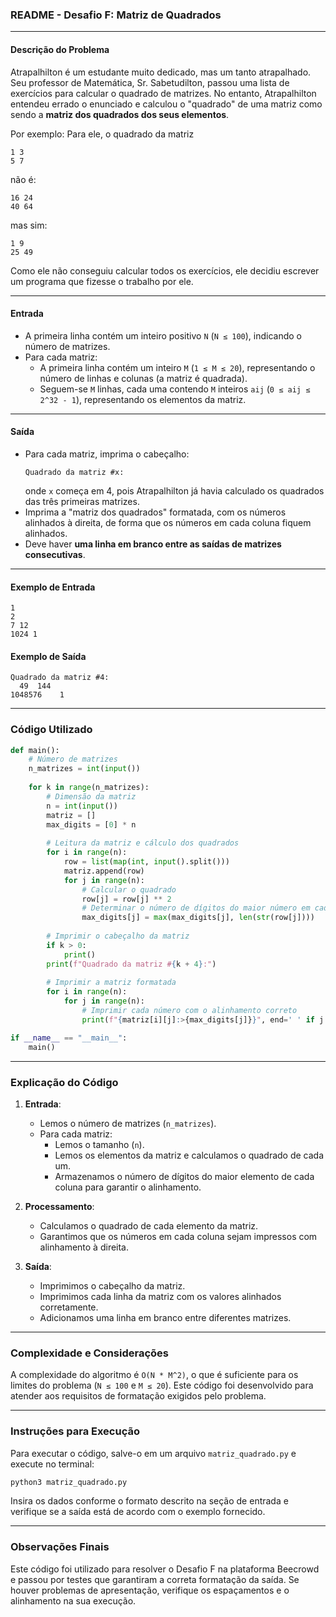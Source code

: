 ### README - Desafio F: Matriz de Quadrados

---

#### Descrição do Problema

Atrapalhilton é um estudante muito dedicado, mas um tanto atrapalhado. Seu professor de Matemática, Sr. Sabetudilton, passou uma lista de exercícios para calcular o quadrado de matrizes. No entanto, Atrapalhilton entendeu errado o enunciado e calculou o "quadrado" de uma matriz como sendo a **matriz dos quadrados dos seus elementos**.

Por exemplo:
Para ele, o quadrado da matriz
```
1 3
5 7
```
não é:
```
16 24
40 64
```
mas sim:
```
1 9
25 49
```

Como ele não conseguiu calcular todos os exercícios, ele decidiu escrever um programa que fizesse o trabalho por ele.

---

#### Entrada

- A primeira linha contém um inteiro positivo `N` (`N ≤ 100`), indicando o número de matrizes.
- Para cada matriz:
  - A primeira linha contém um inteiro `M` (`1 ≤ M ≤ 20`), representando o número de linhas e colunas (a matriz é quadrada).
  - Seguem-se `M` linhas, cada uma contendo `M` inteiros `aij` (`0 ≤ aij ≤ 2^32 - 1`), representando os elementos da matriz.

---

#### Saída

- Para cada matriz, imprima o cabeçalho:
  ```
  Quadrado da matriz #x:
  ```
  onde `x` começa em 4, pois Atrapalhilton já havia calculado os quadrados das três primeiras matrizes.
- Imprima a "matriz dos quadrados" formatada, com os números alinhados à direita, de forma que os números em cada coluna fiquem alinhados.
- Deve haver **uma linha em branco entre as saídas de matrizes consecutivas**.

---

#### Exemplo de Entrada
```
1
2
7 12
1024 1
```

#### Exemplo de Saída
```
Quadrado da matriz #4:
  49  144
1048576    1
```

---

### Código Utilizado

```python
def main():
    # Número de matrizes
    n_matrizes = int(input())
    
    for k in range(n_matrizes):
        # Dimensão da matriz
        n = int(input())
        matriz = []
        max_digits = [0] * n
        
        # Leitura da matriz e cálculo dos quadrados
        for i in range(n):
            row = list(map(int, input().split()))
            matriz.append(row)
            for j in range(n):
                # Calcular o quadrado
                row[j] = row[j] ** 2
                # Determinar o número de dígitos do maior número em cada coluna
                max_digits[j] = max(max_digits[j], len(str(row[j])))
        
        # Imprimir o cabeçalho da matriz
        if k > 0:
            print()
        print(f"Quadrado da matriz #{k + 4}:")
        
        # Imprimir a matriz formatada
        for i in range(n):
            for j in range(n):
                # Imprimir cada número com o alinhamento correto
                print(f"{matriz[i][j]:>{max_digits[j]}}", end=' ' if j < n - 1 else '\n')

if __name__ == "__main__":
    main()
```

---

### Explicação do Código

1. **Entrada**:
   - Lemos o número de matrizes (`n_matrizes`).
   - Para cada matriz:
     - Lemos o tamanho (`n`).
     - Lemos os elementos da matriz e calculamos o quadrado de cada um.
     - Armazenamos o número de dígitos do maior elemento de cada coluna para garantir o alinhamento.

2. **Processamento**:
   - Calculamos o quadrado de cada elemento da matriz.
   - Garantimos que os números em cada coluna sejam impressos com alinhamento à direita.

3. **Saída**:
   - Imprimimos o cabeçalho da matriz.
   - Imprimimos cada linha da matriz com os valores alinhados corretamente.
   - Adicionamos uma linha em branco entre diferentes matrizes.

---

### Complexidade e Considerações

A complexidade do algoritmo é `O(N * M^2)`, o que é suficiente para os limites do problema (`N ≤ 100` e `M ≤ 20`). Este código foi desenvolvido para atender aos requisitos de formatação exigidos pelo problema.

---

### Instruções para Execução

Para executar o código, salve-o em um arquivo `matriz_quadrado.py` e execute no terminal:

```bash
python3 matriz_quadrado.py
```

Insira os dados conforme o formato descrito na seção de entrada e verifique se a saída está de acordo com o exemplo fornecido.

--- 

### Observações Finais

Este código foi utilizado para resolver o Desafio F na plataforma Beecrowd e passou por testes que garantiram a correta formatação da saída. Se houver problemas de apresentação, verifique os espaçamentos e o alinhamento na sua execução.
